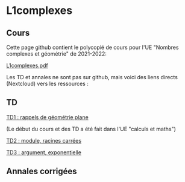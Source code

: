 L1complexes
===========

Cours
-----

Cette page github contient le polycopié de cours pour l'UE "Nombres complexes et géométrie" de 2021-2022:

[L1complexes.pdf](L1complexes.pdf)

Les TD et annales ne sont pas sur github, mais voici des liens directs (Nextcloud) vers les ressources :

TD
---

[TD1 : rappels de géométrie plane](https://bul.univ-lorraine.fr/index.php/s/Nd4p7fc7zdQazaX)

(Le début du cours et des TD a été fait dans l'UE "calculs et maths")

[TD2 : module, racines carrées](https://bul.univ-lorraine.fr/index.php/s/PCygMBQbt9zMLFk)

[TD3 : argument, exponentielle](https://bul.univ-lorraine.fr/index.php/s/JQTtwqzkxH4ES9Q)

Annales corrigées
-----------------


